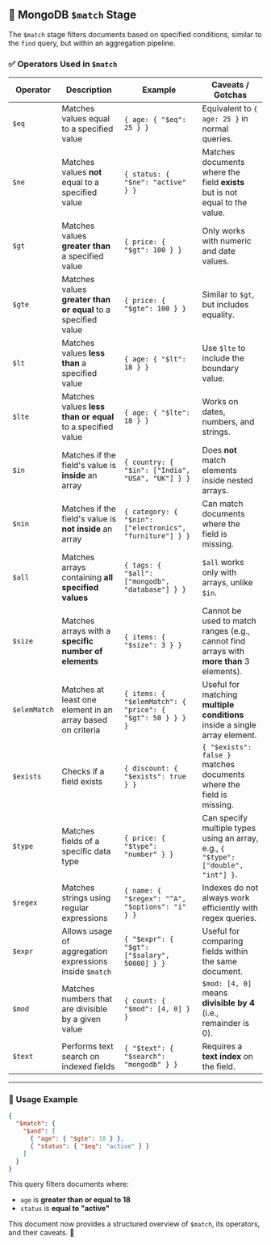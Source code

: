## 🔹 MongoDB `$match` Stage

The `$match` stage filters documents based on specified conditions, similar to
the `find` query, but within an aggregation pipeline.

### ✅ **Operators Used in `$match`**

| Operator     | Description                                                   | Example                                                   | Caveats / Gotchas                                                                        |
| ------------ | ------------------------------------------------------------- | --------------------------------------------------------- | ---------------------------------------------------------------------------------------- |
| `$eq`        | Matches values equal to a specified value                     | `{ age: { "$eq": 25 } }`                                  | Equivalent to `{ age: 25 }` in normal queries.                                           |
| `$ne`        | Matches values **not** equal to a specified value             | `{ status: { "$ne": "active" } }`                         | Matches documents where the field **exists** but is not equal to the value.              |
| `$gt`        | Matches values **greater than** a specified value             | `{ price: { "$gt": 100 } }`                               | Only works with numeric and date values.                                                 |
| `$gte`       | Matches values **greater than or equal** to a specified value | `{ price: { "$gte": 100 } }`                              | Similar to `$gt`, but includes equality.                                                 |
| `$lt`        | Matches values **less than** a specified value                | `{ age: { "$lt": 18 } }`                                  | Use `$lte` to include the boundary value.                                                |
| `$lte`       | Matches values **less than or equal** to a specified value    | `{ age: { "$lte": 18 } }`                                 | Works on dates, numbers, and strings.                                                    |
| `$in`        | Matches if the field's value is **inside** an array           | `{ country: { "$in": ["India", "USA", "UK"] } }`          | Does **not** match elements inside nested arrays.                                        |
| `$nin`       | Matches if the field's value is **not inside** an array       | `{ category: { "$nin": ["electronics", "furniture"] } }`  | Can match documents where the field is missing.                                          |
| `$all`       | Matches arrays containing **all specified values**            | `{ tags: { "$all": ["mongodb", "database"] } }`           | `$all` works only with arrays, unlike `$in`.                                             |
| `$size`      | Matches arrays with a **specific number of elements**         | `{ items: { "$size": 3 } }`                               | Cannot be used to match ranges (e.g., cannot find arrays with **more than** 3 elements). |
| `$elemMatch` | Matches at least one element in an array based on criteria    | `{ items: { "$elemMatch": { "price": { "$gt": 50 } } } }` | Useful for matching **multiple conditions** inside a single array element.               |
| `$exists`    | Checks if a field exists                                      | `{ discount: { "$exists": true } }`                       | `{ "$exists": false }` matches documents where the field is missing.                     |
| `$type`      | Matches fields of a specific data type                        | `{ price: { "$type": "number" } }`                        | Can specify multiple types using an array, e.g., `{ "$type": ["double", "int"] }`.       |
| `$regex`     | Matches strings using regular expressions                     | `{ name: { "$regex": "^A", "$options": "i" } }`           | Indexes do not always work efficiently with regex queries.                               |
| `$expr`      | Allows usage of aggregation expressions inside `$match`       | `{ "$expr": { "$gt": ["$salary", 50000] } }`              | Useful for comparing fields within the same document.                                    |
| `$mod`       | Matches numbers that are divisible by a given value           | `{ count: { "$mod": [4, 0] } }`                           | `$mod: [4, 0]` means **divisible by 4** (i.e., remainder is 0).                          |
| `$text`      | Performs text search on indexed fields                        | `{ "$text": { "$search": "mongodb" } }`                   | Requires a **text index** on the field.                                                  |

---

### 📌 **Usage Example**

```json
{
  "$match": {
    "$and": [
      { "age": { "$gte": 18 } },
      { "status": { "$eq": "active" } }
    ]
  }
}
```

This query filters documents where:

- `age` is **greater than or equal to 18**
- `status` is **equal to "active"**

This document now provides a structured overview of `$match`, its operators, and
their caveats. 🚀
